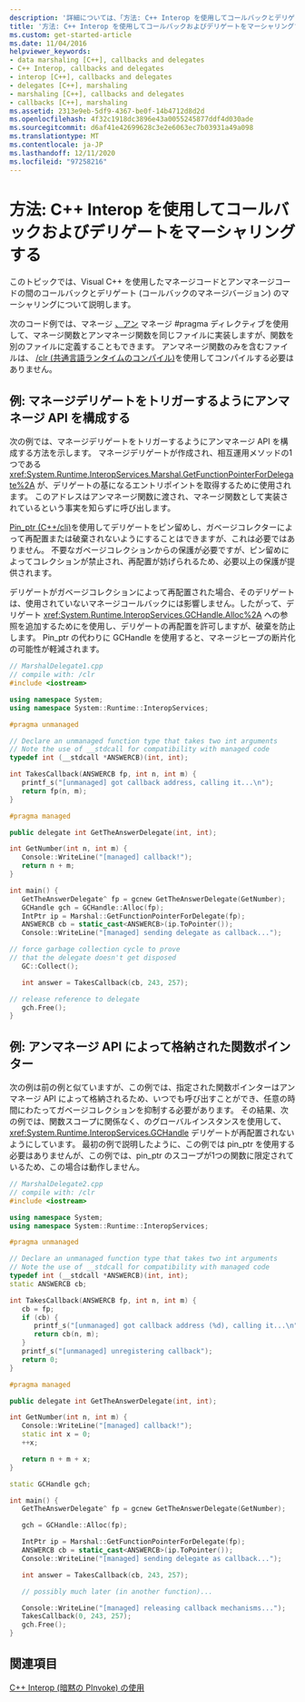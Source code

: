 ```yaml
---
description: '詳細については、「方法: C++ Interop を使用してコールバックとデリゲートをマーシャリングする」を参照してください。'
title: '方法: C++ Interop を使用してコールバックおよびデリゲートをマーシャリングする'
ms.custom: get-started-article
ms.date: 11/04/2016
helpviewer_keywords:
- data marshaling [C++], callbacks and delegates
- C++ Interop, callbacks and delegates
- interop [C++], callbacks and delegates
- delegates [C++], marshaling
- marshaling [C++], callbacks and delegates
- callbacks [C++], marshaling
ms.assetid: 2313e9eb-5df9-4367-be0f-14b4712d8d2d
ms.openlocfilehash: 4f32c1918dc3896e43a0055245877ddf4d030ade
ms.sourcegitcommit: d6af41e42699628c3e2e6063ec7b03931a49a098
ms.translationtype: MT
ms.contentlocale: ja-JP
ms.lasthandoff: 12/11/2020
ms.locfileid: "97258216"
---
```

# <a name="how-to-marshal-callbacks-and-delegates-by-using-c-interop"></a>方法: C++ Interop を使用してコールバックおよびデリゲートをマーシャリングする

このトピックでは、Visual C++ を使用したマネージコードとアンマネージコードの間のコールバックとデリゲート (コールバックのマネージバージョン) のマーシャリングについて説明します。

次のコード例では、マネージ [、アン](../preprocessor/managed-unmanaged.md) マネージ #pragma ディレクティブを使用して、マネージ関数とアンマネージ関数を同じファイルに実装しますが、関数を別のファイルに定義することもできます。 アンマネージ関数のみを含むファイルは、 [/clr (共通言語ランタイムのコンパイル)](../build/reference/clr-common-language-runtime-compilation.md)を使用してコンパイルする必要はありません。

## <a name="example-configure-unmanaged-api-to-trigger-managed-delegate"></a>例: マネージデリゲートをトリガーするようにアンマネージ API を構成する

次の例では、マネージデリゲートをトリガーするようにアンマネージ API を構成する方法を示します。 マネージデリゲートが作成され、相互運用メソッドの1つである <xref:System.Runtime.InteropServices.Marshal.GetFunctionPointerForDelegate%2A> が、デリゲートの基になるエントリポイントを取得するために使用されます。 このアドレスはアンマネージ関数に渡され、マネージ関数として実装されているという事実を知らずに呼び出します。

[Pin_ptr (C++/cli)](../extensions/pin-ptr-cpp-cli.md)を使用してデリゲートをピン留めし、ガベージコレクターによって再配置または破棄されないようにすることはできますが、これは必要ではありません。 不要なガベージコレクションからの保護が必要ですが、ピン留めによってコレクションが禁止され、再配置が妨げられるため、必要以上の保護が提供されます。

デリゲートがガベージコレクションによって再配置された場合、そのデリゲートは、使用されていないマネージコールバックには影響しません。したがって、デリゲート <xref:System.Runtime.InteropServices.GCHandle.Alloc%2A> への参照を追加するためにを使用し、デリゲートの再配置を許可しますが、破棄を防止します。 Pin_ptr の代わりに GCHandle を使用すると、マネージヒープの断片化の可能性が軽減されます。

```cpp
// MarshalDelegate1.cpp
// compile with: /clr
#include <iostream>

using namespace System;
using namespace System::Runtime::InteropServices;

#pragma unmanaged

// Declare an unmanaged function type that takes two int arguments
// Note the use of __stdcall for compatibility with managed code
typedef int (__stdcall *ANSWERCB)(int, int);

int TakesCallback(ANSWERCB fp, int n, int m) {
   printf_s("[unmanaged] got callback address, calling it...\n");
   return fp(n, m);
}

#pragma managed

public delegate int GetTheAnswerDelegate(int, int);

int GetNumber(int n, int m) {
   Console::WriteLine("[managed] callback!");
   return n + m;
}

int main() {
   GetTheAnswerDelegate^ fp = gcnew GetTheAnswerDelegate(GetNumber);
   GCHandle gch = GCHandle::Alloc(fp);
   IntPtr ip = Marshal::GetFunctionPointerForDelegate(fp);
   ANSWERCB cb = static_cast<ANSWERCB>(ip.ToPointer());
   Console::WriteLine("[managed] sending delegate as callback...");

// force garbage collection cycle to prove
// that the delegate doesn't get disposed
   GC::Collect();

   int answer = TakesCallback(cb, 243, 257);

// release reference to delegate
   gch.Free();
}
```

## <a name="example-function-pointer-stored-by-unmanaged-api"></a>例: アンマネージ API によって格納された関数ポインター

次の例は前の例と似ていますが、この例では、指定された関数ポインターはアンマネージ API によって格納されるため、いつでも呼び出すことができ、任意の時間にわたってガベージコレクションを抑制する必要があります。 その結果、次の例では、関数スコープに関係なく、のグローバルインスタンスを使用して、 <xref:System.Runtime.InteropServices.GCHandle> デリゲートが再配置されないようにしています。 最初の例で説明したように、この例では pin_ptr を使用する必要はありませんが、この例では、pin_ptr のスコープが1つの関数に限定されているため、この場合は動作しません。

```cpp
// MarshalDelegate2.cpp
// compile with: /clr
#include <iostream>

using namespace System;
using namespace System::Runtime::InteropServices;

#pragma unmanaged

// Declare an unmanaged function type that takes two int arguments
// Note the use of __stdcall for compatibility with managed code
typedef int (__stdcall *ANSWERCB)(int, int);
static ANSWERCB cb;

int TakesCallback(ANSWERCB fp, int n, int m) {
   cb = fp;
   if (cb) {
      printf_s("[unmanaged] got callback address (%d), calling it...\n", cb);
      return cb(n, m);
   }
   printf_s("[unmanaged] unregistering callback");
   return 0;
}

#pragma managed

public delegate int GetTheAnswerDelegate(int, int);

int GetNumber(int n, int m) {
   Console::WriteLine("[managed] callback!");
   static int x = 0;
   ++x;

   return n + m + x;
}

static GCHandle gch;

int main() {
   GetTheAnswerDelegate^ fp = gcnew GetTheAnswerDelegate(GetNumber);

   gch = GCHandle::Alloc(fp);

   IntPtr ip = Marshal::GetFunctionPointerForDelegate(fp);
   ANSWERCB cb = static_cast<ANSWERCB>(ip.ToPointer());
   Console::WriteLine("[managed] sending delegate as callback...");

   int answer = TakesCallback(cb, 243, 257);

   // possibly much later (in another function)...

   Console::WriteLine("[managed] releasing callback mechanisms...");
   TakesCallback(0, 243, 257);
   gch.Free();
}
```

## <a name="see-also"></a>関連項目

[C++ Interop (暗黙の PInvoke) の使用](../dotnet/using-cpp-interop-implicit-pinvoke.md)
